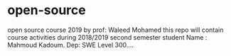 # open-source
open source course 2019 by prof: Waleed Mohamed this repo will contain course activities during 2018/2019 second semester student Name : Mahmoud Kadoum. Dep: SWE Level 300....
